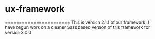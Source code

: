 # ux-framework
=======================
This is version 2.1.1 of our framework. I have begun work on a cleaner Sass based version of this framework for version 3.0.0
